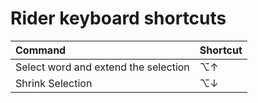 # Rider keyboard shortcuts

| Command | Shortcut |
| :--- | :--- |
| Select word and extend the selection | ⌥↑ |
| Shrink Selection | ⌥↓ |

